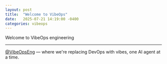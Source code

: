 ```yaml
---
layout: post
title:  "Welcome to VibeOps"
date:   2025-07-21 14:19:00 -0400
categories: vibeops
---
```

Welcome to VibeOps engineering

---

[@VibeOpsEng](https://x.com/VibeOpsEng) — where we're replacing DevOps with vibes, one AI agent at a time.
